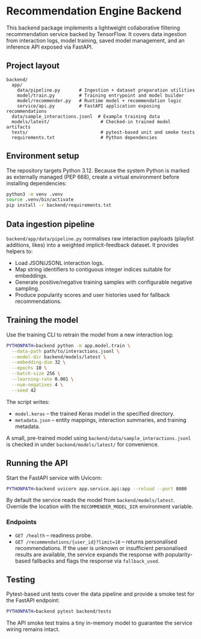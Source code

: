 # Recommendation Engine Backend

This backend package implements a lightweight collaborative filtering recommendation service backed by TensorFlow. It covers data ingestion from interaction logs, model training, saved model management, and an inference API exposed via FastAPI.

## Project layout

```
backend/
  app/
    data/pipeline.py       # Ingestion + dataset preparation utilities
    model/train.py         # Training entrypoint and model builder
    model/recommender.py   # Runtime model + recommendation logic
    service/api.py         # FastAPI application exposing recommendations
  data/sample_interactions.jsonl  # Example training data
  models/latest/                   # Checked-in trained model artifacts
  tests/                           # pytest-based unit and smoke tests
  requirements.txt                 # Python dependencies
```

## Environment setup

The repository targets Python 3.12. Because the system Python is marked as externally managed (PEP 668), create a virtual environment before installing dependencies:

```bash
python3 -m venv .venv
source .venv/bin/activate
pip install -r backend/requirements.txt
```

## Data ingestion pipeline

`backend/app/data/pipeline.py` normalises raw interaction payloads (playlist additions, likes) into a weighted implicit-feedback dataset. It provides helpers to:

- Load JSON/JSONL interaction logs.
- Map string identifiers to contiguous integer indices suitable for embeddings.
- Generate positive/negative training samples with configurable negative sampling.
- Produce popularity scores and user histories used for fallback recommendations.

## Training the model

Use the training CLI to retrain the model from a new interaction log:

```bash
PYTHONPATH=backend python -m app.model.train \
  --data-path path/to/interactions.jsonl \
  --model-dir backend/models/latest \
  --embedding-dim 32 \
  --epochs 10 \
  --batch-size 256 \
  --learning-rate 0.001 \
  --num-negatives 4 \
  --seed 42
```

The script writes:

- `model.keras` – the trained Keras model in the specified directory.
- `metadata.json` – entity mappings, interaction summaries, and training metadata.

A small, pre-trained model using `backend/data/sample_interactions.jsonl` is checked in under `backend/models/latest/` for convenience.

## Running the API

Start the FastAPI service with Uvicorn:

```bash
PYTHONPATH=backend uvicorn app.service.api:app --reload --port 8000
```

By default the service reads the model from `backend/models/latest`. Override the location with the `RECOMMENDER_MODEL_DIR` environment variable.

### Endpoints

- `GET /health` – readiness probe.
- `GET /recommendations/{user_id}?limit=10` – returns personalised recommendations. If the user is unknown or insufficient personalised results are available, the service expands the response with popularity-based fallbacks and flags the response via `fallback_used`.

## Testing

Pytest-based unit tests cover the data pipeline and provide a smoke test for the FastAPI endpoint:

```bash
PYTHONPATH=backend pytest backend/tests
```

The API smoke test trains a tiny in-memory model to guarantee the service wiring remains intact.
